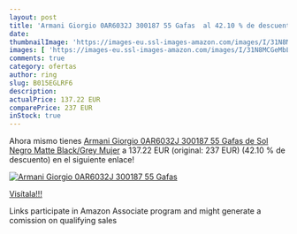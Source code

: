 ```yaml
---
layout: post
title: 'Armani Giorgio 0AR6032J 300187 55 Gafas  al 42.10 % de descuento'
date: 
thumbnailImage: 'https://images-eu.ssl-images-amazon.com/images/I/31N8MCGeMbL._SL200_.jpg'
images: [ 'https://images-eu.ssl-images-amazon.com/images/I/31N8MCGeMbL._SL200_.jpg' ]
comments: true
category: ofertas
author: ring
slug: B015EGLRF6
description:
actualPrice: 137.22 EUR
comparePrice: 237 EUR
inStock: true
---
```


Ahora mismo tienes [Armani Giorgio 0AR6032J 300187 55 Gafas de Sol  Negro  Matte Black/Grey   Mujer](https://www.amazon.es/dp/B015EGLRF6/?tag=tolees-21) a 137.22 EUR (original: 237 EUR) (42.10 %  de descuento) en el siguiente enlace!

[![Armani Giorgio 0AR6032J 300187 55 Gafas ](https://images-eu.ssl-images-amazon.com/images/I/31N8MCGeMbL._SL200_.jpg)](https://www.amazon.es/dp/B015EGLRF6/?tag=tolees-21)

[Visítala!!!](https://www.amazon.es/dp/B015EGLRF6/?tag=tolees-21)

Links participate in Amazon Associate program and might generate a comission on qualifying sales

